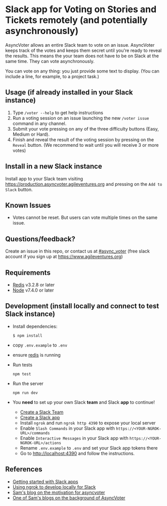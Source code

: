 # Slack app for Voting on Stories and Tickets remotely (and potentially asynchronously)

AsyncVoter allows an entire Slack team to vote on an issue. AsyncVoter keeps track of the votes and keeps them secret until you're ready to reveal the results. This means the your team does not have to be on Slack at the same time. They can vote asynchronously.

You can vote on any thing: you just provide some text to display. (You can include a line, for example, to a project task.)

## Usage (if already installed in your Slack instance)

1. Type `/voter --help` to get help instructions
2. Run a voting session on an issue launching the new `/voter issue` command in any channel.
3. Submit your vote pressing on any of the three difficulty buttons (Easy, Medium or Hard).
4. Finish and reveal the result of the voting session by pressing on the `Reveal` button. (We recommend to wait until you will receive 3 or more votes)

## Install in a new Slack instance

Install app to your Slack team visiting https://production.asyncvoter.agileventures.org and pressing on the `Add to Slack` button.

## Known Issues

- Votes cannot be reset. But users can vote multiple times on the same issue.

## Questions/feedback?

Create an issue in this repo, or contact us at [#async_voter](https://agileventures.slack.com/messages/async_voter) (free slack account if you sign up at https://www.agileventures.org)

## Requirements

- [Redis](https://redis.io/) v3.2.8 or later
- [Node](https://nodejs.org) v7.4.0 or later

## Development (install locally and connect to test Slack instance)

* Install dependencies:

  ```
  $ npm install
  ```

* copy `.env.example` to `.env`

* ensure [redis](https://redis.io/topics/quickstart) is running

* Run tests 

  ```
  npm test
  ```

* Run the server 

  ```
  npm run dev
  ```

* You **need** to set up your own Slack **team** and Slack **app** to continue!

    - [Create a Slack Team](https://slack.com/create)
    - [Create a Slack app](https://api.slack.com/apps?new_app=1)
    - Install `ngrok` and run `ngrok http 4390` to expose your local server
    - Enable `Slash Commands` in your Slack app with `https://<YOUR-NGROK-URL>/commands`
    - Enable `Interactive Messages` in your Slack app with `https://<YOUR-NGROK-URL>/actions`
    - Rename `.env.example` to `.env` and set your Slack app tokens there
    - Go to <http://localhost:4390> and follow the instructions.

## References

  - [Getting started with Slack apps](https://api.slack.com/slack-apps)
  - [Using ngrok to develop locally for Slack](https://api.slack.com/tutorials/tunneling-with-ngrok)
  - [Sam's blog on the motivation for asyncvoter](https://medium.com/agileventures/fallow-day-9194de55979e)
  - [One of Sam's blogs on the background of AsyncVoter](https://medium.com/agileventures/automating-what-to-do-next-7295c62007d9)
